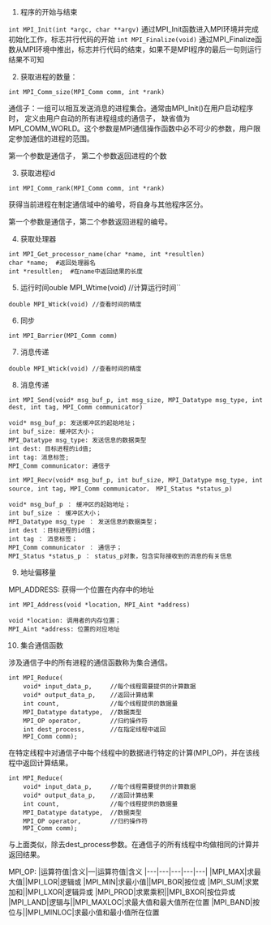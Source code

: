 1. 程序的开始与结束

``int MPI_Init(int *argc, char **argv)``
通过MPI_Init函数进入MPI环境并完成初始化工作，标志并行代码的开始
``int MPI_Finalize(void)``
通过MPI_Finalize函数从MPI环境中推出，标志并行代码的结束，如果不是MPI程序的最后一句则运行结果不可知

2. 获取进程的数量：

``int MPI_Comm_size(MPI_Comm comm, int *rank)``

通信子：一组可以相互发送消息的进程集合。通常由MPI_Init()在用户启动程序时， 定义由用户自动的所有进程组成的通信子， 缺省值为MPI_COMM_WORLD。这个参数是MPI通信操作函数中必不可少的参数，用户限定参加通信的进程的范围。

第一个参数是通信子， 第二个参数返回进程的个数

3. 获取进程id

``int MPI_Comm_rank(MPI_Comm comm, int *rank)``

获得当前进程在制定通信域中的编号，将自身与其他程序区分。  

第一个参数是通信子，第二个参数返回进程的编号。

4. 获取处理器

```
int MPI_Get_processor_name(char *name, int *resultlen)
char *name;  #返回处理器名
int *resultlen;  #在name中返回结果的长度
```

5. 运行时间ouble MPI_Wtime(void) //计算运行时间``

``double MPI_Wtick(void) //查看时间的精度``

6. 同步

``int MPI_Barrier(MPI_Comm comm)``  

7. 消息传递


``double MPI_Wtick(void) //查看时间的精度``

8. 消息传递

``int MPI_Send(void* msg_buf_p, int msg_size, MPI_Datatype msg_type, int dest, int tag, MPI_Comm communicator)``
```
void* msg_buf_p: 发送缓冲区的起始地址；
int buf_size: 缓冲区大小；
MPI_Datatype msg_type: 发送信息的数据类型
int dest: 目标进程的id值;
int tag: 消息标签;
MPI_Comm communicator: 通信子
```

``int MPI_Recv(void* msg_buf_p, int buf_size, MPI_Datatype msg_type, int source, int tag, MPI_Comm communicator， MPI_Status *status_p)``

```
void* msg_buf_p ： 缓冲区的起始地址；
int buf_size ： 缓冲区大小；
MPI_Datatype msg_type ： 发送信息的数据类型；
int dest ：目标进程的id值；
int tag ： 消息标签；
MPI_Comm communicator ： 通信子；
MPI_Status *status_p ： status_p对象，包含实际接收到的消息的有关信息
```

9. 地址偏移量

MPI_ADDRESS: 获得一个位置在内存中的地址
```
int MPI_Address(void *location, MPI_Aint *address)

void *location: 调用者的内存位置；
MPI_Aint *address: 位置的对应地址
```

10. 集合通信函数

涉及通信子中的所有进程的通信函数称为集合通信。
```                                          
int MPI_Reduce(
    void* input_data_p,     //每个线程需要提供的计算数据
    void* output_data_p,    //返回计算结果
    int count,              //每个线程提供的数据量
    MPI_Datatype datatype,  //数据类型
    MPI_OP operator,        //归约操作符
    int dest_process,       //在指定线程中返回
    MPI_Comm comm);
```

在特定线程中对通信子中每个线程中的数据进行特定的计算(MPI_OP)，并在该线程中返回计算结果。

```
int MPI_Reduce(
    void* input_data_p,     //每个线程需要提供的计算数据
    void* output_data_p,    //返回计算结果
    int count,              //每个线程提供的数据量
    MPI_Datatype datatype,  //数据类型
    MPI_OP operator,        //归约操作符
    MPI_Comm comm);
```

与上面类似，除去dest_process参数。在通信子的所有线程中均做相同的计算并返回结果。

MPI_OP:
|运算符值|含义|—|运算符值|含义
|---|---|---|---|---|
|MPI_MAX|求最大值||MPI_LOR|逻辑或
|MPI_MIN|求最小值||MPI_BOR|按位或
|MPI_SUM|求累加和||MPI_LXOR|逻辑异或
|MPI_PROD|求累乘积||MPI_BXOR|按位异或
|MPI_LAND|逻辑与||MPI_MAXLOC|求最大值和最大值所在位置
|MPI_BAND|按位与||MPI_MINLOC|求最小值和最小值所在位置
